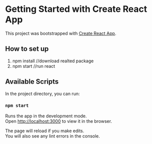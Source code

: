 # Getting Started with Create React App

This project was bootstrapped with [Create React App](https://github.com/facebook/create-react-app).

## How to set up
1. npm install //download realted package
2. npm start //run react 


## Available Scripts

In the project directory, you can run:

### `npm start`

Runs the app in the development mode.\
Open [http://localhost:3000](http://localhost:3000) to view it in the browser.

The page will reload if you make edits.\
You will also see any lint errors in the console.